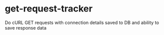 # get-request-tracker
Do cURL GET requests with connection details saved to DB and ability to save response data
